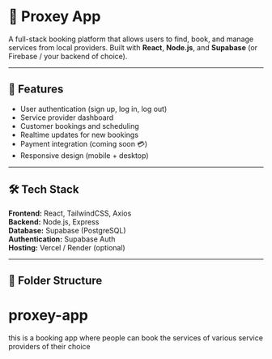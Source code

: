 # 🧾 Proxey App

A full-stack booking platform that allows users to find, book, and manage services from local providers. Built with **React**, **Node.js**, and **Supabase** (or Firebase / your backend of choice).

---

## 🚀 Features
- User authentication (sign up, log in, log out)
- Service provider dashboard
- Customer bookings and scheduling
- Realtime updates for new bookings
- Payment integration (coming soon 💳)
- Responsive design (mobile + desktop)

---

## 🛠 Tech Stack
**Frontend:** React, TailwindCSS, Axios  
**Backend:** Node.js, Express  
**Database:** Supabase (PostgreSQL)  
**Authentication:** Supabase Auth  
**Hosting:** Vercel / Render (optional)

---

## 📂 Folder Structure

# proxey-app
this is a booking app where people can book the services of various service providers of their choice

